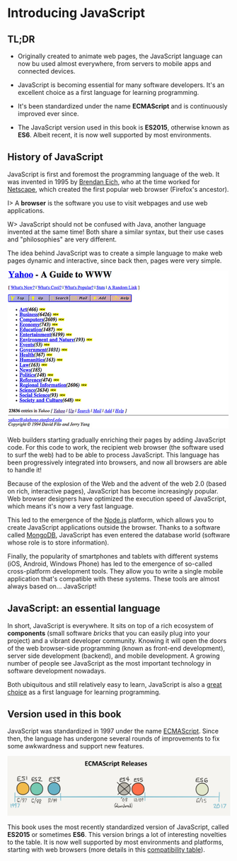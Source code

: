 # Introducing JavaScript

## TL;DR

* Originally created to animate web pages, the JavaScript language can now bu used almost everywhere, from servers to mobile apps and connected devices.

* JavaScript is becoming essential for many software developers. It's an excellent choice as a first language for learning programming.

* It's been standardized under the name **ECMAScript** and is continuously improved ever since.

* The JavaScript version used in this book is **ES2015**, otherwise known as **ES6**. Albeit recent, it is now well supported by most environments.

## History of JavaScript

JavaScript is first and foremost the programming language of the web. It was invented in 1995 by [Brendan Eich](https://en.wikipedia.org/wiki/Brendan_Eich), who at the time worked for [Netscape](https://en.wikipedia.org/wiki/Netscape_Communications), which created the first popular web browser (Firefox's ancestor).

I> A **browser** is the software you use to visit webpages and use web applications.

W> JavaScript should not be confused with Java, another language invented at the same time! Both share a similar syntax, but their use cases and "philosophies" are very different.

The idea behind JavaScript was to create a simple language to make web pages dynamic and interactive, since back then, pages were very simple.

![Yahoo's home page circa 1994](images/intro03-01.jpg)

Web builders starting gradually enriching their pages by adding JavaScript code. For this code to work, the recipient web browser (the software used to surf the web) had to be able to process JavaScript. This language has been progressively integrated into browsers, and now all browsers are able to handle it!

Because of the explosion of the Web and the advent of the web 2.0 (based on rich, interactive pages), JavaScript has become increasingly popular. Web browser designers have optimized the execution speed of JavaScript, which means it's now a very fast language.

This led to the emergence of the [Node.js](https://nodejs.org) platform, which allows you to create JavaScript applications outside the browser. Thanks to a software called [MongoDB](https://www.mongodb.com), JavaScript has even entered the database world (software whose role is to store information).

Finally, the popularity of smartphones and tablets with different systems (iOS, Android, Windows Phone) has led to the emergence of so-called cross-platform development tools. They allow you to write a single mobile application that's compatible with these systems. These tools are almost always based on... JavaScript!

## JavaScript: an essential language

In short, JavaScript is everywhere. It sits on top of a rich ecosystem of **components** (small software *bricks* that you can easily plug into your project) and a vibrant developer community. Knowing it will open the doors of the web browser-side programming (known as front-end development), server side development (backend), and mobile development. A growing number of people see JavaScript as the most important technology in software development nowadays.

Both ubiquitous and still relatively easy to learn, JavaScript is also a [great choice](https://medium.freecodecamp.com/what-programming-language-should-i-learn-first-%CA%87d%C4%B1%C9%B9%C9%94s%C9%90%CA%8C%C9%90%C9%BE-%C9%B9%C7%9D%CA%8Dsu%C9%90-19a33b0a467d#.3yu73z1px) as a first language for learning programming.

## Version used in this book

JavaScript was standardized in 1997 under the name [ECMAScript](https://en.wikipedia.org/wiki/ECMAScript). Since then, the language has undergone several rounds of improvements to fix some awkwardness and support new features.

![ECMAScript/JavaScript versions timeline](images/intro03-02.png)

This book uses the most recently standardized version of JavaScript, called **ES2015** or sometimes **ES6**. This version brings a lot of interesting novelties to the table. It is now well supported by most environments and platforms, starting with web browsers (more details in this [compatibility table](http://kangax.github.io/compat-table/es6/)).
